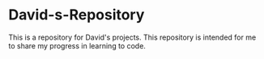 # David-s-Repository

This is a repository for David's projects. This repository is intended for me to share my progress in learning to code.
